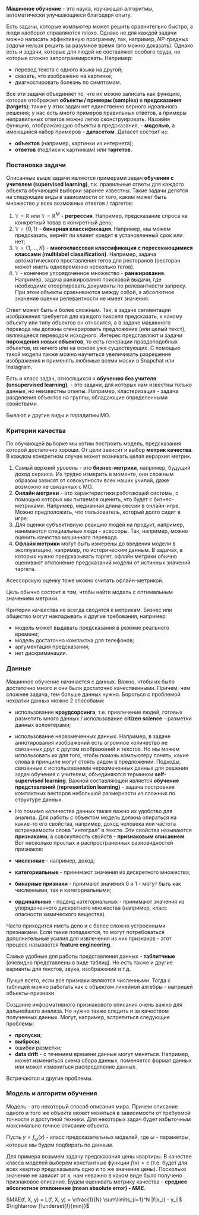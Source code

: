 **Машинное обучение** - это наука, изучающая алгоритмы, автоматически улучшающиеся благодаря опыту.

Есть задачи, которые компьютер может решить сравнительно быстро, а люди наоборот справляются плохо. Однако не для каждой задачи можно написать эффективную программу, так, например, *NP-тредных задачи* нельзя решить за разумное время (это можно доказать). Однако есть и задачи, которые для людей не составляют особого труда, но которые сложно запрограммировать. Например:

- перевод текста с одного языка на другой;
- сказать, что изображено на картинке;
- диагностировать болезнь по симптомам.

Все эти задачи объединяет то, что их можно записать как функцию, которая отображает **объекты / примеры (samples)** в **предсказания (targets)**; также у этих задач нет единственно верного идеального решения; у нас есть много примеров правильных ответов, а примеры неправильных ответов можно легко сконструировать. Назовём функцию, отображающую объекты в предсказания, - **моделью**, а имеющийся набор примеров - **датасетом**. Датасет состоит из:

- **объектов** (например, картинки из интернета);
- **ответов** (подписи к картинкам) или **таргетов**.

### Постановка задачи

Описанные выше задачи являются примерами задач **обучения с учителем (supervised learning)**, т.к. правильные ответы для каждого объекта обучающей выборки заранее известны. Такие задачи делятся на следующие виды в зависимости от того, каким может быть множество $y$ всех возможных ответов / таргетов:

1. $\mathbb{Y} = \mathbb{R}$ или $\mathbb{Y} = \mathbb{R}^M$ - **регрессия**. Например, предсказание спроса на конкретный товар в конкретный день;
2. $\mathbb{Y} = \{0, 1\}$ - **бинарная классификация**. Например, мы можем предсказать, вернёт ли клиент кредит в установленный срок или нет;
3. $\mathbb{Y} = \{1, ..., K\}$ - **многоклассовая классификация с пересекающимися классами (multilabel classification)**. Например, задача автоматического проставления тегов для ресторанов (ресторан может иметь одновременно несколько тегов).
4. $\mathbb{Y}$ - конечное упорядоченное множество - **ранжирование**. Например, задача ранжирования поисковой выдачи, где необходимо отсортировать документы по релевантности запросу. При этом объекты сравниваются между собой, а абсолютное значение оценки релевантности не имеет значения.

Ответ может быть и более сложным. Так, в задаче сегментации изображения требуется для каждого пикселя предсказать, к какому объекту или типу объектов он относится, а в задаче машинного перевода мы должны сгенерировать предложение (или целый текст), являющееся переводом исходного. Интерес представляют и задачи **порождения новых объектов**, то есть генерации правдоподобных объектов, из ничего или на основе уже существующих. С помощью такой модели также можно научиться увеличивать разрешение изображения и применять любимые всеми маски в Snapchat или Instagram.

Есть и класс задач, относящихся к **обучению без учителя (unsupervised learning)**, - это задачи, для которых нам известны только данные, но неизвестны ответы. Например, кластеризация - задача разделения объектов на группы, обладающие определенными свойствами.

Бывают и другие виды и парадигмы МО.

### Критерии качества

По обучающей выборке мы хотим построить модель, предсказания которой достаточно хороши. От цели зависит и выбор **метрик качества**. В каждом конкретном случае может возникать целая иерархия метрик.

1. Самый верхний уровень - это **бизнес-метрики**, например, будущий доход сервиса. Их трудно измерить в моменте, они сложным образом зависят от совокупности всех наших училий, даже возможно не связанных с МО.
2. **Онлайн метрики** - это характеристики работающей системы, с помощью которых мы пытаемся оценить, что будет с бизнес-метриками. Например, медианная длина сессии в онлайн-игре. Можно предположить, что пользователь, который долго сидит в игре.
3. Для оценки субъективную реакцию людей на продукт, например, нанимаются специальные люди - асессоры. Так, например, можно оценить качество машинного перевода.
4. **Офлайн метрики** могут быть измерены до введения модели в эксплуатацию, например, по историческим данным. В задачах, в которых нужно предсказывать таргет, офлайн метрики обычно оценивают отклонение предсказаний модели от истинных значений таргета.

Асессорскую оценку тоже можно считать офлайн-метрикой.

Цель обычно состоит в том, чтобы найти модель с оптимальным значением метрики.

Критерии качвества не всегда сводятся к метрикам. Бизнес или общество могут накладывать и другие требования, например:

- модель может выдавать предсказания в режиме реального времени;
- модель достаточно компактна для телефонов;
- аргументация предсказания;
- нет дискриминации.

### Данные

Машинное обучение начинается с данных. Важно, чтобы их было достаточно много и они были достаточно качественными. Причем, чем сложнее задача, тем больше данных нужно. Бороться с проблемой нехватки данных можно 2 способами:

- использование **краудсорсинга**, т.е. привлечение людей, готовых разметить много данных / использование **citizen science** - разметки данных волонтерами;
- использование неразмеченных данных. Например, в задаче аннотирования изображений есть огромное количество не связанных друг с другом изображений и текстов. Но мы можем использовать их для того, чтобы помочь компьютеру понять, какие слова в принципе могут стоять рядом в предложении. Подходы, связанные с использованием неразмеченных данных для решения задач обучения с учителем, объединяются термином **self-supervised learning**. Важной составляющей является **обучение представлений (representation learning)** - задача построения компактных векторов небольшой размерности из сложных по структуре данных.

- Но помимо количества данных также важно их удобство для анализа. Для работы с объектом модель должна опираться на какие-то его свойства, например, доход человека или частота встречаемости слова "интеграл" в тексте. Эти свойства называются **признаками**, а совокупность свойств - **признаковым описанием**. Вот несколько простых и распространенных разновидностей признаков:

- **численные** - например, доход;
- **категориальные** - принимают значения из дискретного множества;
- **бинарные признаки** - прнимают значения 0 и 1 - могут быть как численными, так и категориальными;
- **ординальные** - подвид категориальных - принимают значения из упорядоченного дискретного множества (например, класс опасности химического вещества).

Часто приходится иметь дело и с более сложно устроенными признаками. Если такие попадаются, то могут потребоваться дополнительные усилия для извлечения из них признаков - этот процесс называется **feature engineering**.

Самые удобные для работы представления данных - **таблитчные** (очевидно представлены в виде таблиц). Но есть также и другие варианты для текстов, звука, изображений и т.д.

Лучше всего, если все признаки являются численными. Тогда с таблицей можно работать как с объектом линейной алгебры - матрицей объекты-признаки.

Создание информативного признакового описания очень важно для дальнейшего анализа. Но нужно также следить и за качеством полученных данных. Могут, например, встретиться следующие проблемы:

- **пропуски**;
- **выбросы**;
- ошибки разметки;
- **data drift** - с течением времени данные могут меняться. Например, может измениться схема сбора данных, поменяется формат данных или может измениться распределение данных.

Встречаются и другие проблемы.

### Модель и алгоритм обучения

Модель - это некоторый способ описания мира. Причем описание одного и того же объекта может меняться в зависимости от требуемой точности и доступной техники. Для некоторых задач будет избыточным максимально точное описание объекта.

Пусть $y = f_{\omega}(x)$ - класс предсказательных моделей, где $\omega$ - параметры, которые мы будем подбирать по данным.

Для примера возьмем задачу предсказания цены квартиры. В качестве класса моделей выберем константные функции $f(x) = c$ (т.е. будет для всех квартир предсказывать одно и то же значение цены). Посколько значение не зависит от $x$, нам неважно в каком виде было получено признаковое описание. Будем оценивать метрику качества - **среднее абсолютное отклонение (mean absolute error) - $MAE$**.

$MAE(f, X, y) = L(f, X, y) = \cfrac{1}{N} \sum\limits_{i=1}^N |f(x_i) - y_i|$ $\rightarrow {\underset{f}{min}}$


